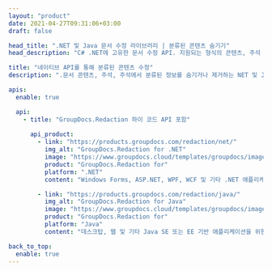 ```yaml
---
layout: "product"
date: 2021-04-27T09:31:06+03:00
draft: false

head_title: ".NET 및 Java 문서 수정 라이브러리 | 분류된 콘텐츠 숨기기"
head_description: "C# .NET에 고유한 문서 수정 API. 지원되는 형식의 콘텐츠, 주석 및 주석에서 분류된 정보를 숨기거나 제거합니다.."

title: "네이티브 API를 통해 분류된 콘텐츠 수정"
description: ".문서 콘텐츠, 주석, 주석에서 분류된 정보를 숨기거나 제거하는 NET 및 Java API."

apis:
  enable: true

  api:
    - title: "GroupDocs.Redaction 하이 코드 API 포함"
      
      api_product:
        - link: "https://products.groupdocs.com/redaction/net/"
          img_alt: "GroupDocs.Redaction for .NET"
          image: "https://www.groupdocs.cloud/templates/groupdocs/images/product-logos/groupdocs-redaction-net.png"
          product: "GroupDocs.Redaction for"
          platform: ".NET"
          content: "Windows Forms, ASP.NET, WPF, WCF 및 기타 .NET 애플리케이션을 위한 기본 .NET API."

        - link: "https://products.groupdocs.com/redaction/java/"
          img_alt: "GroupDocs.Redaction for Java"
          image: "https://www.groupdocs.cloud/templates/groupdocs/images/product-logos/groupdocs-redaction-java.png"
          product: "GroupDocs.Redaction for"
          platform: "Java"
          content: "데스크탑, 웹 및 기타 Java SE 또는 EE 기반 애플리케이션을 위한 기본 Java API."

back_to_top:
  enable: true
---
```

